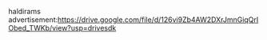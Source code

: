 haldirams advertisement:https://drive.google.com/file/d/126vi9Zb4AW2DXrJmnGiqQrIObed_TWKb/view?usp=drivesdk
